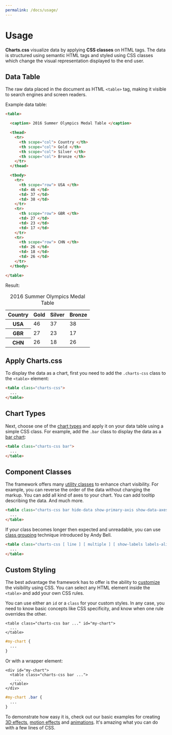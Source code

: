 ```yaml
---
permalink: /docs/usage/
---
```


# Usage

**Charts.css** visualize data by applying **CSS classes** on HTML tags. The data is structured using semantic HTML tags and styled using CSS classes which change the visual representation displayed to the end user.

## Data Table

The raw data placed in the document as HTML `<table>` tag, making it visible to search engines and screen readers.

Example data table:

```html
<table>

  <caption> 2016 Summer Olympics Medal Table </caption>

  <thead>
    <tr>
      <th scope="col"> Country </th>
      <th scope="col"> Gold </th>
      <th scope="col"> Silver </th>
      <th scope="col"> Bronze </th>
    </tr>
  </thead>

  <tbody>
    <tr>
      <th scope="row"> USA </th>
      <td> 46 </td>
      <td> 37 </td>
      <td> 38 </td>
    </tr>
    <tr>
      <th scope="row"> GBR </th>
      <td> 27 </td>
      <td> 23 </td>
      <td> 17 </td>
    </tr>
    <tr>
      <th scope="row"> CHN </th>
      <td> 26 </td>
      <td> 18 </td>
      <td> 26 </td>
    </tr>
  </tbody>

</table>
```

Result:

<table>

  <caption> 2016 Summer Olympics Medal Table </caption>

  <thead>
    <tr>
      <th scope="col"> Country </th>
      <th scope="col"> Gold </th>
      <th scope="col"> Silver </th>
      <th scope="col"> Bronze </th>
    </tr>
  </thead>

  <tbody>
    <tr>
      <th scope="row"> USA </th>
      <td> 46 </td>
      <td> 37 </td>
      <td> 38 </td>
    </tr>
    <tr>
      <th scope="row"> GBR </th>
      <td> 27 </td>
      <td> 23 </td>
      <td> 17 </td>
    </tr>
    <tr>
      <th scope="row"> CHN </th>
      <td> 26 </td>
      <td> 18 </td>
      <td> 26 </td>
    </tr>
  </tbody>

</table>

## Apply Charts.css

To display the data as a chart, first you need to add the `.charts-css` class to the `<table>` element:

```html
<table class="charts-css">
  ...
</table>
```

## Chart Types

Next, choose one of the [chart types](/charts/) and apply it on your data table using a simple CSS class. For example, add the `.bar` class to display the data as a [bar chart](/charts/bar/):

```html
<table class="charts-css bar">
  ...
</table>
```

## Component Classes

The framework offers many [utility classes](/components/) to enhance chart visibility. For example, you can reverse the order of the data without changing the markup. You can add all kind of axes to your chart. You can add tooltip describing the data. And much more.

```html
<table class="charts-css bar hide-data show-primary-axis show-data-axes">
  ...
</table>
```

If your class becomes longer then expected and unreadable, you can use [class grouping](https://piccalil.li/blog/cube-css/#heading-grouping) technique introduced by Andy Bell.

```html
<table class="charts-css [ line ] [ multiple ] [ show-labels labels-align-start ] [ hide-data reverse-data data-spacing-5 ] [ show-primary-axis show-data-axes ] ">
  ...
</table>
```

## Custom Styling

The best advantage the framework has to offer is the ability to [customize](/customization/) the visibility using CSS. You can select any HTML element inside the `<table>` and add your own CSS rules.

You can use either an `id` or a `class` for your custom styles. In any case, you need to know basic concepts like CSS specificity, and know when one rule overrides the other.

```html{1}
<table class="charts-css bar ..." id="my-chart">
  ...
</table>
```

```css
#my-chart {
  ...
}
```

Or with a wrapper element:

```html{1}
<div id="my-chart">
  <table class="charts-css bar ...">
    ...
  </table>
</div>
```

```css
#my-chart .bar {
  ...
}
```

To demonstrate how easy it is, check out our basic examples for creating [3D effects](/customization/3d-effects/), [motion effects](/customization/motion-effects/) and [animations](/customization/animations/). It's amazing what you can do with a few lines of CSS.
